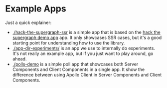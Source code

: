 # Example Apps

Just a quick explainer:

- [./hack-the-supergraph-ssr](./hack-the-supergraph-ssr) is a simple app that is based on the [hack the supergraph demo app](https://github.com/apollographql/hack-the-supergraph) app.
  It only showcases SSR cases, but it's a good starting point for understanding how to use the library.
- [./app-dir-experiments/](./app-dir-experiments) is an app we use to internally do experiments. It's not really an example app, but if you just want to play around, go ahead.
- [./polls-demo](./polls-demo/) is a simple poll app that showcases both Server Components and Client Components in a single app.
  It show the difference between using Apollo Client in Server Components and Client Components.
